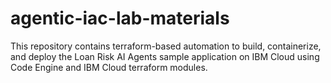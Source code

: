 # agentic-iac-lab-materials
This repository contains terraform-based automation to build, containerize, and deploy the Loan Risk AI Agents sample application on IBM Cloud using Code Engine and IBM Cloud terraform modules.
